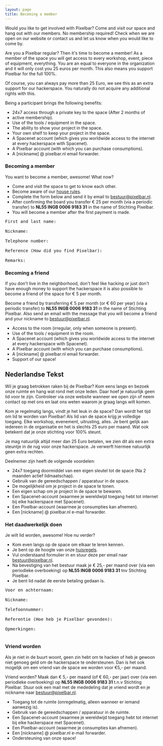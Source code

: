 ```yaml
---
layout: page
title: Becoming a member
---
```


Would you like to get involved with Pixelbar? Come and visit our space
and hang out with our members. No membership required! Check when we are
open on our website or contact us and let us know when you would like to
come by.

Are you a Pixelbar regular? Then it's time to become a member! As a
member of the space you will get access to every workshop, event, piece
of equipment, everything. You are an equal to everyone in the
organization and it will only cost you 25 euros per month. This also means you support Pixelbar for the full 100%.

<p class="message">Of course,
you can always pay more than 25 Euro, we see this as an extra support
for our hackerspace. You naturally do not acquire any additional rights
with this.</p>

Being a participant brings the following benefits:

* 24x7 access through a private key to the space (After 2 months of
* active membership).
* Use of the tools / equipment in the space.
* The ability to show your project in the space.
* Your own shelf to keep your project in the space.
* A Spacenet account (which gives you worldwide access to the internet at every hackerspace with Spacenet).
* A Pixelbar account (with which you can purchase consumptions).
* A [nickname] @ pixelbar.nl email forwarder.

### Becoming a member
You want to become a member, awesome! What now?

- Come and visit the space to get to know each other.
- Become aware of our [house rules](https://www.pixelbar.nl/houserules).
- Complete the form below and send it by email to [bestuur@pixelbar.nl](mailto:bestuur@pixelbar.nl).
- After confirming the board you transfer € 25 per month (via a periodic
  transfer) to **NL55 INGB 0006 9183 31** in the name of Stichting Pixelbar.
- You will become a member after the first payment is made.

<pre>
First and last name:

Nickname:

Telephone number:

Reference (How did you find Pixelbar):

Remarks:
</pre>

### Becoming a friend

If you don't live in the neighborhood, don't feel like hacking or just
don't have enough money to support the hackerspace it is also possible
to become a friend of the space for € 5 per month.

Become a friend by transferring € 5 per month (or € 60 per year) (via a
periodic transfer) to **NL55 INGB 0006 9183 31** in the name of Stichting
Pixelbar. Also send an email with the message that you will become a
friend and your nickname to [bestuur@pixelbar.nl](mailto:bestuur@pixelbar.nl).


* Access to the room (irregular, only when someone is present).
* Use of the tools / equipment in the room.
* A Spacenet account (which gives you worldwide access to the internet at every hackerspace with Spacenet).
* A Pixelbar account (with which you can purchase consumptions).
* A [nickname] @ pixelbar.nl email forwarder.
* Support of our space!


## Nederlandse Tekst
Wil je graag betrokken raken bij de Pixelbar? Kom eens langs en bezoek onze ruimte en hang wat rond met onze leden. Daar hoef je natuurlijk geen lid voor te zijn. Controleer via onze website wanneer we open zijn of neem contact op met ons en laat ons weten waarom je graag langs wilt komen.

Kom je regelmatig langs, vindt je het leuk in de space? Dan wordt het tijd om lid te worden van Pixelbar!
Als lid van de space krijg je volledige toegang. Elke workshop, evenement, uitrusting, alles. Je bent gelijk aan iedereen in de organisatie en het is slechts 25 euro per maand. Wat ook betekent dat je onze stichting voor 100% steunt.

<p class="message">Je mag natuurlijk altijd meer dan 25 Euro betalen, we zien dit als een extra steuntje in de rug voor onze hackerspace. Je verwerft hiermee natuurlijk geen extra rechten.</p>

Deelnemer zijn heeft de volgende voordelen:

* 24x7 toegang doormiddel van een eigen sleutel tot de space (Na 2 maanden actief lidmaatschap).
* Gebruik van de gereedschappen / apparatuur in de space.
* De mogelijkheid om je project in de space te tonen.
* Een eigen schap om je project in de space te bewaren.
* Een Spacenet-account (waarmee je wereldwijd toegang hebt tot internet bij elke hackerspace met Spacenet).
* Een Pixelbar-account (waarmee je consumpties kan afnemen).
* Een [nickname] @ pixelbar.nl e-mail forwarder.

### Het daadwerkelijk doen

Je wilt lid worden, awesome! Hoe nu verder?

* Kom even langs op de space om elkaar te leren kennen.
* Je bent op de hoogte van onze [huisregels](https://www.pixelbar.nl/houserules).
* Vul onderstaand formulier in en stuur deze per email naar [bestuur@pixelbar.nl](mailto:bestuur@pixelbar.nl).
* Na bevestiging van het bestuur maak je € 25,- per maand over (via een periodieke overboeking) op **NL55 INGB 0006 9183 31** tnv Stichting Pixelbar.
* Je bent lid nadat de eerste betaling gedaan is.

<pre>
Voor en achternaam:

Nickname:

Telefoonnummer:

Referentie (Hoe heb je Pixelbar gevonden):

Opmerkingen:

</pre>

### Vriend worden

Als je niet in de buurt woont, geen zin hebt om te hacken of heb je gewoon niet genoeg geld om de hackerspace te ondersteunen. Dan is het ook mogelijk om een vriend van de space we worden voor €5,- per maand. 

Vriend worden? Maak dan € 5,- per maand (of € 60,- per jaar) over (via een periodieke overboeking) op **NL55 INGB 0006 9183 31** t.n.v Stichting Pixelbar.
Stuur ook een mail met de mededeling dat je vriend wordt en je nickname naar [bestuur@pixelbar.nl](mailto:bestuur@pixelbar.nl).

* Toegang tot de ruimte (onregelmatig, alleen wanneer er iemand aanwezig is).
* Gebruik van de gereedschappen / apparatuur in de ruimte.
* Een Spacenet-account (waarmee je wereldwijd toegang hebt tot internet bij elke hackerspace met Spacenet).
* Een Pixelbar-account (waarmee je consumpties kan afnemen).
* Een [nickname] @ pixelbar.nl e-mail forwarder.
* Ondersteuning van onze space!

